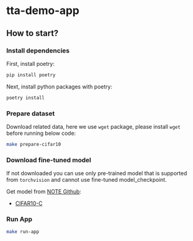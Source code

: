 # tta-demo-app

## How to start?
### Install dependencies

First, install poetry:

```bash
pip install poetry
```

Next, install python packages with poetry:

```bash
poetry install
```

### Prepare dataset

Download related data, here we use `wget` package, please install `wget` before running below code:

```bash
make prepare-cifar10
```

### Download fine-tuned model
If not downloaded you can use only pre-trained model that is supported from `torchvision` and cannot use fine-tuned model_checkpoint.

Get model from [NOTE Github](https://github.com/TaesikGong/NOTE):  
- [CIFAR10-C](https://drive.google.com/file/d/1YsyHY3rFCaWWDTOVh-RuI1I2bJ5i9Yey/view?usp=sharing)


### Run App

```bash
make run-app
```
